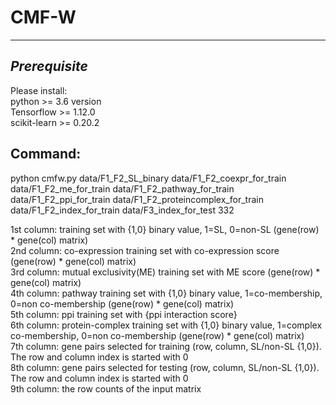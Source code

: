 # CMF-W
--------------------------------
*Prerequisite*
--------------------------------
Please install:<br/>
python >= 3.6 version<br/>
Tensorflow >= 1.12.0<br/>
scikit-learn >= 0.20.2<br/>

Command:
------------------------------
python cmfw.py data/F1_F2_SL_binary data/F1_F2_coexpr_for_train data/F1_F2_me_for_train data/F1_F2_pathway_for_train data/F1_F2_ppi_for_train data/F1_F2_proteincomplex_for_train data/F1_F2_index_for_train data/F3_index_for_test 332<br/>

1st column: training set with {1,0} binary value, 1=SL, 0=non-SL (gene(row) * gene(col) matrix)<br/>
2nd column: co-expression training set with co-expression score (gene(row) * gene(col) matrix)<br/>
3rd column: mutual exclusivity(ME) training set with ME score (gene(row) * gene(col) matrix)<br/>
4th column: pathway training set with {1,0} binary value, 1=co-membership, 0=non co-membership (gene(row) * gene(col) matrix)<br/>
5th column: ppi training set with {ppi interaction score} <br/>
6th column: protein-complex training set with {1,0} binary value, 1=complex co-membership, 0=non co-membership (gene(row) * gene(col) matrix)<br/>
7th column: gene pairs selected for training (row, column, SL/non-SL {1,0}). The row and column index is started with 0<br/>
8th column: gene pairs selected for testing (row, column, SL/non-SL {1,0}). The row and column index is started with 0<br/>
9th column: the row counts of the input matrix<br/>

